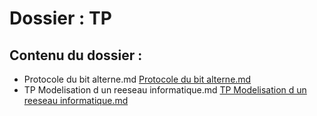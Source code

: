 # Dossier : TP
 
 ## Contenu du dossier : 
- Protocole du bit alterne.md [Protocole du bit alterne.md](./Protocole_du_bit_alterne.md)
- TP Modelisation d un reeseau informatique.md [TP Modelisation d un reeseau informatique.md](./TP_Modelisation_d_un_reeseau_informatique.md)
